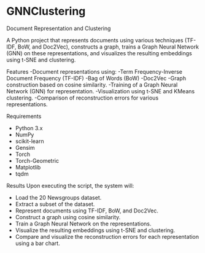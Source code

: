 # GNNClustering
Document Representation and Clustering

A Python project that represents documents using various techniques (TF-IDF, BoW, and Doc2Vec), constructs a graph, trains a Graph Neural Network (GNN) on these representations, and visualizes the resulting embeddings using t-SNE and clustering.



Features
-Document representations using:
-Term Frequency-Inverse Document Frequency (TF-IDF)
-Bag of Words (BoW)
-Doc2Vec
-Graph construction based on cosine similarity.
-Training of a Graph Neural Network (GNN) for representation.
-Visualization using t-SNE and KMeans clustering.
-Comparison of reconstruction errors for various representations.

Requirements
- Python 3.x
- NumPy
- scikit-learn
- Gensim
- Torch
- Torch-Geometric
- Matplotlib
- tqdm



Results
Upon executing the script, the system will:
- Load the 20 Newsgroups dataset.
- Extract a subset of the dataset.
- Represent documents using TF-IDF, BoW, and Doc2Vec.
- Construct a graph using cosine similarity.
- Train a Graph Neural Network on the representations.
- Visualize the resulting embeddings using t-SNE and clustering.
- Compare and visualize the reconstruction errors for each representation using a bar chart.

